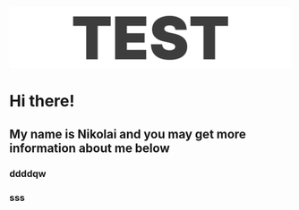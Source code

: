 [![logo](assets/1.gif)](https://github.com/nikolaiqa)

# Hi there!
## My name is Nikolai and you may get more information about me below

### ddddqw

### sss